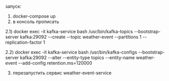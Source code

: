 запуск: 
1) docker-compose up
2) в консоль прописать

2.1) docker exec -it kafka-service bash /usr/bin/kafka-topics --bootstrap-server kafka:29092 --create --topic weather-event --partitions 1 --replication-factor 1

2.2) docker exec -it kafka-service bash /usr/bin/kafka-configs --bootstrap-server kafka:29092 --alter --entity-type topics --entity-name weather-event --add-config retention.ms=120000

3) перезапустить сервис weather-event-service